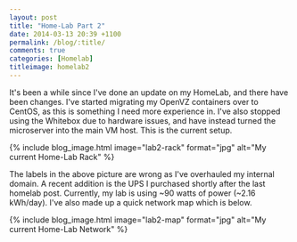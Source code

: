 ```yaml
---
layout: post
title: "Home-Lab Part 2"
date: 2014-03-13 20:39 +1100
permalink: /blog/:title/
comments: true
categories: [Homelab]
titleimage: homelab2
---
```


It's been a while since I've done an update on my HomeLab, and there have been changes. I've started migrating my OpenVZ containers over to CentOS, as this is something I need more experience in. I've also stopped using the Whitebox due to hardware issues, and have instead turned the microserver into the main VM host. This is the current setup.

{% include blog_image.html image="lab2-rack" format="jpg" alt="My current Home-Lab Rack" %}

The labels in the above picture are wrong as I've overhauled my internal domain. A recent addition is the UPS I purchased shortly after the last homelab post. Currently, my lab is using ~90 watts of power (~2.16 kWh/day). I've also made up a quick network map which is below.

{% include blog_image.html image="lab2-map" format="jpg" alt="My current Home-Lab Network" %}

